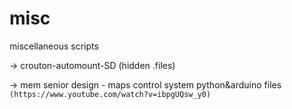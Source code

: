 # misc
miscellaneous scripts

-> crouton-automount-SD (hidden .files)

-> mem senior design - maps control system python&arduino files 
`(https://www.youtube.com/watch?v=ibpgUQsw_y0)`
